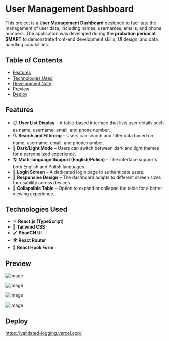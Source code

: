 # User Management Dashboard  

This project is a **User Management Dashboard** designed to facilitate the management of user data, including names, usernames, emails, and phone numbers. The application was developed during the **probation period at SMART** to demonstrate front-end development skills, UI design, and data handling capabilities.  

## Table of Contents  

- [Features](#features)  
- [Technologies Used](#technologies-used)  
- [Development Note](#development-note)  
- [Preview](#preview)
- [Deploy](#deploy)


## Features  

- 📋 **User List Display** – A table-based interface that lists user details such as name, username, email, and phone number.  
- 🔍 **Search and Filtering** – Users can search and filter data based on name, username, email, and phone number.  
- 🌙 **Dark/Light Mode** – Users can switch between dark and light themes for a personalized experience.  
- 🌎 **Multi-language Support (English/Polish)** – The interface supports both English and Polish languages.  
- 🔐 **Login Screen** – A dedicated login page to authenticate users.  
- 📱 **Responsive Design** – The dashboard adapts to different screen sizes for usability across devices.  
- 📑 **Collapsible Table** – Option to expand or collapse the table for a better viewing experience.  

## Technologies Used  

- ⚛ **React.js (TypeScript)** 
- 🎨 **Tailwind CSS** 
- 🖌 **ShadCN UI**  
- 🌍 **React Router**
- 🎯 **React Hook Form** 

## Preview  

![image](https://github.com/user-attachments/assets/576e4165-db82-4f4d-beda-c69384456881)

![image](https://github.com/user-attachments/assets/a2110bbb-bf92-4429-b7dc-32f79557e8bb)

![image](https://github.com/user-attachments/assets/694e929f-464c-415a-898f-950860ffc018)

![image](https://github.com/user-attachments/assets/c0c3ab37-1efa-4b1a-8c00-b558cfeca905)

## Deploy  

https://validated-logging.vercel.app/


